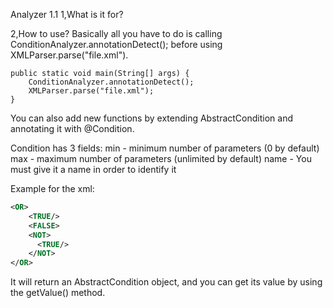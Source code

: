 
Analyzer 1.1
1,What is it for?




2,How to use?
Basically all you have to do is calling ConditionAnalyzer.annotationDetect(); before using XMLParser.parse("file.xml").

    public static void main(String[] args) {
        ConditionAnalyzer.annotationDetect();
        XMLParser.parse("file.xml");
    }

You can also add new functions by extending AbstractCondition and annotating it with @Condition.

Condition has 3 fields:
min - minimum number of parameters (0 by default)
max - maximum number of parameters (unlimited by default)
name - You must give it a name in order to identify it


Example for the xml:
```xml
<OR>
    <TRUE/>
    <FALSE>
    <NOT>
      <TRUE/>
    </NOT>
</OR>
```

It will return an AbstractCondition object, and you can get its value by using the getValue() method.
